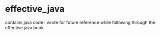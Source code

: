 # effective_java
contains java code i wrote for future reference while following through the effective java book
